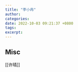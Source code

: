 ```yaml
---
title: "李小冉"
author: 
categories: 
date: 2022-10-03 09:21:37 +0800
tags: 
excerpt: 
---
```









## Misc

[[许晴]]


